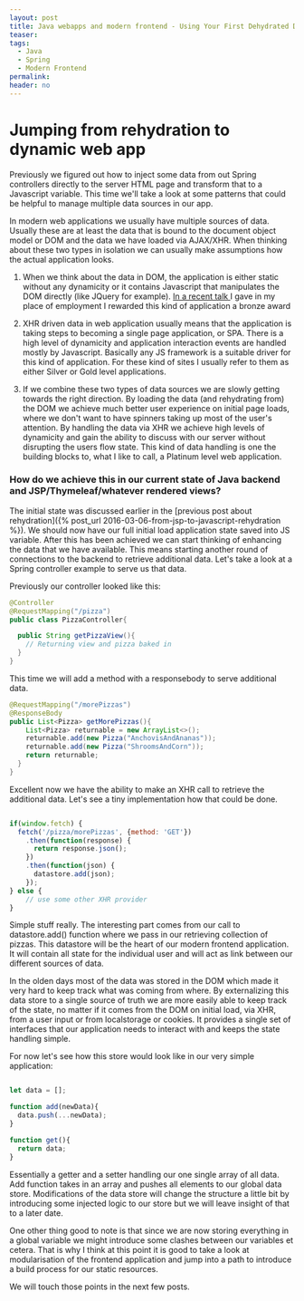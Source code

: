 ```yaml
---
layout: post
title: Java webapps and modern frontend - Using Your First Dehydrated Data Dump
teaser:
tags:
  - Java
  - Spring
  - Modern Frontend
permalink:
header: no
---
```


# Jumping from rehydration to dynamic web app

Previously we figured out how to inject some data from out Spring controllers directly to the server HTML page and transform that to a Javascript variable. This time we'll take a look at some patterns that could be helpful to manage multiple data sources in our app.

In modern web applications we usually have multiple sources of data. Usually these are at least the data that is bound to the document object model or DOM and the data we have loaded via AJAX/XHR. When thinking about these two types in isolation we can usually make assumptions how the actual application looks.

1. When we think about the data in DOM, the application is either static without any dynamicity or it contains Javascript that manipulates the DOM directly (like JQuery for example). [In a recent talk ](http://jussi.hallila.com/modern-js/) I gave in my place of employment I rewarded this kind of application a bronze award

2. XHR driven data in web application usually means that the application is taking steps to becoming a single page application, or SPA. There is a high level of dynamicity and application interaction events are handled mostly by Javascript. Basically any JS framework is a suitable driver for this kind of application. For these kind of sites I usually refer to them as either Silver or Gold level applications.

3. If we combine these two types of data sources we are slowly getting towards the right direction. By loading the data (and rehydrating from) the DOM we achieve much better user experience on initial page loads, where we don't want to have spinners taking up most of the user's attention. By handling the data via XHR we achieve high levels of dynamicity and gain the ability to discuss with our server without disrupting the users flow state. This kind of data handling is one the building blocks to, what I like to call, a Platinum level web application.

### How do we achieve this in our current state of Java backend and JSP/Thymeleaf/whatever rendered views?

The initial state was discussed earlier in the [previous post about rehydration]({% post_url 2016-03-06-from-jsp-to-javascript-rehydration %}). We should now have our full initial load application state saved into JS variable. After this has been achieved we can start thinking of enhancing the data that we have available. This means starting another round of connections to the backend to retrieve additional data. Let's take a look at a Spring controller example to serve us that data.

Previously our controller looked like this:

```java
@Controller
@RequestMapping("/pizza")
public class PizzaController{

  public String getPizzaView(){
    // Returning view and pizza baked in
  }
}
```

This time we will add a method with a responsebody to serve additional data.

```java
@RequestMapping("/morePizzas")
@ResponseBody
public List<Pizza> getMorePizzas(){
    List<Pizza> returnable = new ArrayList<>();
    returnable.add(new Pizza("AnchovisAndAnanas"));
    returnable.add(new Pizza("ShroomsAndCorn"));
    return returnable;
  }
}
```

Excellent now we have the ability to make an XHR call to retrieve the additional data. Let's see a tiny implementation how that could be done.

```javascript

if(window.fetch) {
  fetch('/pizza/morePizzas', {method: 'GET'})
    .then(function(response) {
      return response.json();
    })
    .then(function(json) {
      datastore.add(json);
    });
} else {
    // use some other XHR provider
}

```

Simple stuff really. The interesting part comes from our call to datastore.add() function where we pass in our retrieving collection of pizzas. This datastore will be the heart of our modern frontend application. It will contain all state for the individual user and will act as link between our different sources of data.

In the olden days most of the data was stored in the DOM which made it very hard to keep track what was coming from where. By externalizing this data store to a single source of truth we are more easily able to keep track of the state, no matter if it comes from the DOM on initial load, via XHR, from a user input or from localstorage or cookies. It provides a single set of interfaces that our application needs to interact with and keeps the state handling simple.

For now let's see how this store would look like in our very simple application:

```javascript

let data = [];

function add(newData){
  data.push(...newData);
}

function get(){
  return data;
}

```

Essentially a getter and a setter handling our one single array of all data. Add function takes in an array and pushes all elements to our global data store. Modifications of the data store will change the structure a little bit by introducing some injected logic to our store but we will leave insight of that to a later date.

One other thing good to note is that since we are now storing everything in a global variable we might introduce some clashes between our variables et cetera. That is why I think at this point it is good to take a look at modularisation of the frontend application and jump into a path to introduce a build process for our static resources.

We will touch those points in the next few posts.
